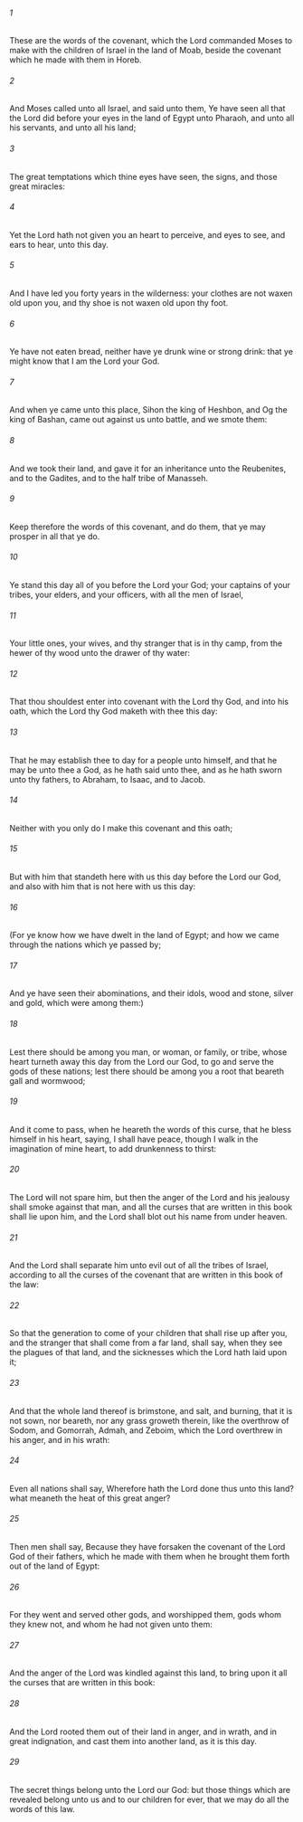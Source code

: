 ###### 1
These are the words of the covenant, which the Lord commanded Moses to make with the children of Israel in the land of Moab, beside the covenant which he made with them in Horeb.

###### 2
And Moses called unto all Israel, and said unto them, Ye have seen all that the Lord did before your eyes in the land of Egypt unto Pharaoh, and unto all his servants, and unto all his land;

###### 3
The great temptations which thine eyes have seen, the signs, and those great miracles:

###### 4
Yet the Lord hath not given you an heart to perceive, and eyes to see, and ears to hear, unto this day.

###### 5
And I have led you forty years in the wilderness: your clothes are not waxen old upon you, and thy shoe is not waxen old upon thy foot.

###### 6
Ye have not eaten bread, neither have ye drunk wine or strong drink: that ye might know that I am the Lord your God.

###### 7
And when ye came unto this place, Sihon the king of Heshbon, and Og the king of Bashan, came out against us unto battle, and we smote them:

###### 8
And we took their land, and gave it for an inheritance unto the Reubenites, and to the Gadites, and to the half tribe of Manasseh.

###### 9
Keep therefore the words of this covenant, and do them, that ye may prosper in all that ye do.

###### 10
Ye stand this day all of you before the Lord your God; your captains of your tribes, your elders, and your officers, with all the men of Israel,

###### 11
Your little ones, your wives, and thy stranger that is in thy camp, from the hewer of thy wood unto the drawer of thy water:

###### 12
That thou shouldest enter into covenant with the Lord thy God, and into his oath, which the Lord thy God maketh with thee this day:

###### 13
That he may establish thee to day for a people unto himself, and that he may be unto thee a God, as he hath said unto thee, and as he hath sworn unto thy fathers, to Abraham, to Isaac, and to Jacob.

###### 14
Neither with you only do I make this covenant and this oath;

###### 15
But with him that standeth here with us this day before the Lord our God, and also with him that is not here with us this day:

###### 16
(For ye know how we have dwelt in the land of Egypt; and how we came through the nations which ye passed by;

###### 17
And ye have seen their abominations, and their idols, wood and stone, silver and gold, which were among them:)

###### 18
Lest there should be among you man, or woman, or family, or tribe, whose heart turneth away this day from the Lord our God, to go and serve the gods of these nations; lest there should be among you a root that beareth gall and wormwood;

###### 19
And it come to pass, when he heareth the words of this curse, that he bless himself in his heart, saying, I shall have peace, though I walk in the imagination of mine heart, to add drunkenness to thirst:

###### 20
The Lord will not spare him, but then the anger of the Lord and his jealousy shall smoke against that man, and all the curses that are written in this book shall lie upon him, and the Lord shall blot out his name from under heaven.

###### 21
And the Lord shall separate him unto evil out of all the tribes of Israel, according to all the curses of the covenant that are written in this book of the law:

###### 22
So that the generation to come of your children that shall rise up after you, and the stranger that shall come from a far land, shall say, when they see the plagues of that land, and the sicknesses which the Lord hath laid upon it;

###### 23
And that the whole land thereof is brimstone, and salt, and burning, that it is not sown, nor beareth, nor any grass groweth therein, like the overthrow of Sodom, and Gomorrah, Admah, and Zeboim, which the Lord overthrew in his anger, and in his wrath:

###### 24
Even all nations shall say, Wherefore hath the Lord done thus unto this land? what meaneth the heat of this great anger?

###### 25
Then men shall say, Because they have forsaken the covenant of the Lord God of their fathers, which he made with them when he brought them forth out of the land of Egypt:

###### 26
For they went and served other gods, and worshipped them, gods whom they knew not, and whom he had not given unto them:

###### 27
And the anger of the Lord was kindled against this land, to bring upon it all the curses that are written in this book:

###### 28
And the Lord rooted them out of their land in anger, and in wrath, and in great indignation, and cast them into another land, as it is this day.

###### 29
The secret things belong unto the Lord our God: but those things which are revealed belong unto us and to our children for ever, that we may do all the words of this law.

